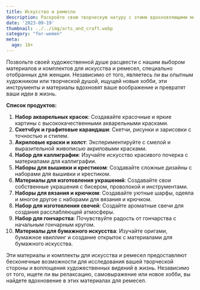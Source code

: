 ```yaml
---
title: Искусство и ремесло
description: Раскройте свою творческую натуру с этими вдохновляющими материалами и комплектами для искусства и ремесел.
date: '2023-09-19'
thumbnail: ../../img/arts_and_craft.webp
category: "for-women"
meta:
  age: 18+
---
```

Позвольте своей художественной душе расцвести с нашим выбором материалов и комплектов для искусства и ремесел, специально отобранных для женщин. Независимо от того, являетесь ли вы опытным художником или творческой душой, ищущей новые хобби, эти инструменты и материалы вдохновят ваше воображение и превратят ваши идеи в жизнь.

**Список продуктов:**
1. **Набор акварельных красок**: Создавайте красочные и яркие картины с высококачественными акварельными красками.
2. **Скетчбук и графитовые карандаши**: Скетчи, рисунки и зарисовки с точностью и стилем.
3. **Акриловые краски и холст**: Экспериментируйте с смелой и выразительной живописью акриловыми красками.
4. **Набор для каллиграфии**: Изучайте искусство красивого почерка с материалами для каллиграфии.
5. **Наборы для вышивки и крестиком**: Создавайте сложные дизайны с наборами для вышивки и крестиком.
6. **Материалы для изготовления украшений**: Создавайте свои собственные украшения с бисером, проволокой и инструментами.
7. **Наборы для вязания и крючком**: Создавайте уютные шарфы, одеяла и многое другое с наборами для вязания и крючком.
8. **Набор для изготовления свечей**: Создайте ароматные свечи для создания расслабляющей атмосферы.
9. **Набор для гончарства**: Почувствуйте радость от гончарства с начальным гончарным кругом.
10. **Материалы для бумажного искусства**: Изучайте оригами, бумажное квиллинг и создание открыток с материалами для бумажного искусства.

Эти материалы и комплекты для искусства и ремесел предоставляют бесконечные возможности для исследования вашей творческой стороны и воплощения художественных видений в жизнь. Независимо от того, ищете ли вы релаксацию, самовыражение или новое хобби, вы найдете вдохновение в этих материалах для ремесел.
